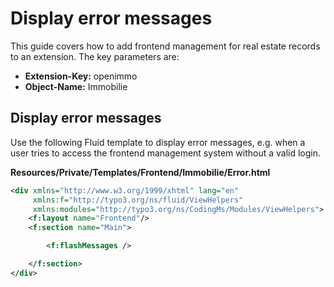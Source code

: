 # Display error messages

This guide covers how to add frontend management for real estate records to an extension. The key parameters are:

*   **Extension-Key:** openimmo
*   **Object-Name:** Immobilie


## Display error messages

Use the following Fluid template to display error messages, e.g. when a user tries to access the frontend management system without a valid login.

**Resources/Private/Templates/Frontend/Immobilie/Error.html**
```xml
<div xmlns="http://www.w3.org/1999/xhtml" lang="en"
	 xmlns:f="http://typo3.org/ns/fluid/ViewHelpers"
	 xmlns:modules="http://typo3.org/ns/CodingMs/Modules/ViewHelpers">
	<f:layout name="Frontend"/>
	<f:section name="Main">

		<f:flashMessages />

	</f:section>
</div>

```
